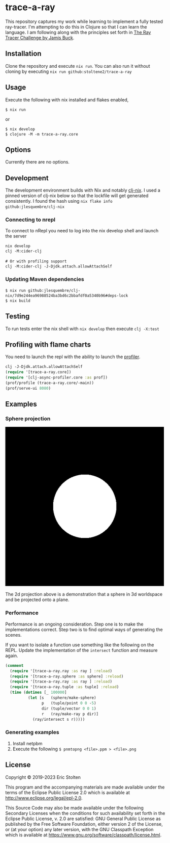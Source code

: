 # trace-a-ray

This repository captures my work while learning to implement a fully
tested ray-tracer. I'm attempting to do this in Clojure so that I can
learn the language. I am following along with the principles set forth
in [The Ray Tracer Challenge by Jamis
Buck](https://pragprog.com/book/jbtracer/the-ray-tracer-challenge).

## Installation

Clone the repository and execute `nix run`. You can also run it
without cloning by executing `nix run github:stoltene2/trace-a-ray`

## Usage

Execute the following with nix installed and flakes enabled,

    $ nix run

or

    $ nix develop
    $ clojure -M -m trace-a-ray.core

## Options

Currently there are no options.

## Development

The development environment builds with Nix and notably
[clj-nix](https://github.com/jlesquembre/clj-nix). I used a pinned
version of clj-nix below so that the lockfile will get generated
consistently. I found the hash using `nix flake info github:jlesquembre/clj-nix`

### Connecting to nrepl

To connect to nRepl you need to log into the nix develop shell and launch the server

```shell
nix develop
clj -M:cider-clj

# Or with profiling support
clj -M:cider-clj -J-Djdk.attach.allowAttachSelf
```

### Updating Maven dependencies

    $ nix run github:jlesquembre/clj-nix/7d9e244ea96988524ba3bd6c2bbafdf0a5340b96#deps-lock
    $ nix build


## Testing

To run tests enter the nix shell with `nix develop` then execute `clj -X:test`

## Profiling with flame charts

You need to launch the repl with the ability to launch the [profiler](https://github.com/clojure-goes-fast/clj-async-profiler).

```clojure
clj -J-Djdk.attach.allowAttachSelf
(require '[trace-a-ray.core])
(require '[clj-async-profiler.core :as prof])
(prof/profile (trace-a-ray.core/-main))
(prof/serve-ui 8080)
```

## Examples

### Sphere projection
![2d projection](/doc/images/sphere.png)

The 2d projection above is a demonstration that a sphere in 3d
worldspace and be projected onto a plane.

### Performance

Performance is an ongoing consideration. Step one is to make the
implementations correct. Step two is to find optimal ways of
generating the scenes.

If you want to isolate a function use something like the following on
the REPL. Update the implementation of the `intersect` function and
measure again.

```clojure
(comment
  (require '[trace-a-ray.ray :as ray ] :reload)
  (require '[trace-a-ray.sphere :as sphere] :reload)
  (require '[trace-a-ray.ray :as ray ] :reload)
  (require '[trace-a-ray.tuple :as tuple] :reload)
  (time (dotimes [_ 100000]
          (let [s   (sphere/make-sphere)
                p   (tuple/point 0 0 -5)
                dir (tuple/vector 0 0 1)
                r   (ray/make-ray p dir)]
            (ray/intersect s r)))))
```

### Generating examples

1. Install netpbm
2. Execute the following
   `$ pnmtopng <file>.ppm > <file>.png`

## License

Copyright © 2019-2023 Eric Stolten

This program and the accompanying materials are made available under the
terms of the Eclipse Public License 2.0 which is available at
http://www.eclipse.org/legal/epl-2.0.

This Source Code may also be made available under the following Secondary
Licenses when the conditions for such availability set forth in the Eclipse
Public License, v. 2.0 are satisfied: GNU General Public License as published by
the Free Software Foundation, either version 2 of the License, or (at your
option) any later version, with the GNU Classpath Exception which is available
at https://www.gnu.org/software/classpath/license.html.
